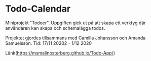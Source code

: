 # Todo-Calendar

Miniprojekt "Todoer". 
Uppgiften gick ut på att skapa ett verktyg där användaren kan skapa och schemalägga todos.


Projektet gjordes tillsammans med  Camilla Johansson och Amanda Samuelsson. 
Tid: 17/11 20202 - 1/12 2020 

Länk(https://msmalinosterberg.github.io/Todo-App/)


